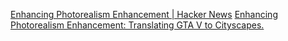 
[Enhancing Photorealism Enhancement | Hacker News](https://news.ycombinator.com/item?id=27126092)
[Enhancing Photorealism Enhancement: Translating GTA V to Cityscapes.](https://web.archive.org/web/20210511202528/https://intel-isl.github.io/PhotorealismEnhancement/)
